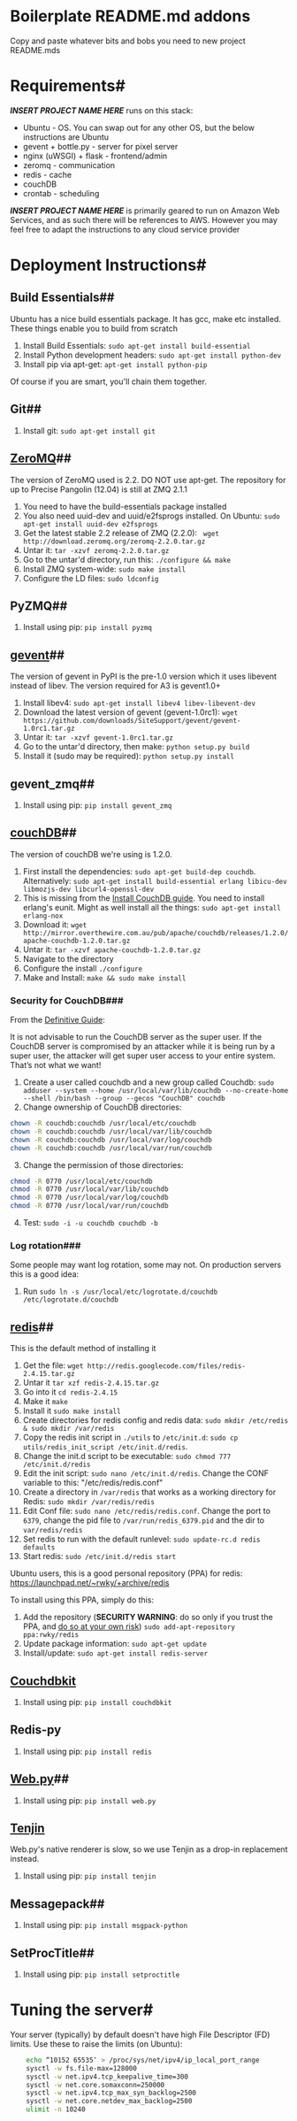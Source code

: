 # Boilerplate README.md addons #

Copy and paste whatever bits and bobs you need to new project README.mds

# Requirements#

___INSERT PROJECT NAME HERE___ runs on this stack:

* Ubuntu - OS. You can swap out for any other OS, but the below instructions are Ubuntu
* gevent + bottle.py - server for pixel server
* nginx (uWSGI) + flask - frontend/admin
* zeromq - communication
* redis - cache
* couchDB
* crontab - scheduling

___INSERT PROJECT NAME HERE___ is primarily geared to run on Amazon Web Services, and as such there will be references to AWS. However you may feel free to adapt the instructions to any cloud service provider


# Deployment Instructions#

## Build Essentials##

Ubuntu has a nice build essentials package. It has gcc, make etc installed. These things enable you to build from scratch

1. Install Build Essentials: `sudo apt-get install build-essential`
2. Install Python development headers: `sudo apt-get install python-dev`
3. Install pip via apt-get: `apt-get install python-pip`

Of course if you are smart, you'll chain them together.

## Git##

1. Install git: `sudo apt-get install git`

## [ZeroMQ](http://zeromq.org)##

The version of ZeroMQ used is 2.2. DO NOT use apt-get. The repository for up to Precise Pangolin (12.04) is still at ZMQ 2.1.1

1. You need to have the build-essentials package installed
2. You also need uuid-dev and uuid/e2fsprogs installed. On Ubuntu: `sudo apt-get install uuid-dev e2fsprogs`
3. Get the latest stable 2.2 release of ZMQ (2.2.0): ` wget http://download.zeromq.org/zeromq-2.2.0.tar.gz`
4. Untar it: `tar -xzvf zeromq-2.2.0.tar.gz`
5. Go to the untar'd directory, run this: `./configure && make`
6. Install ZMQ system-wide: `sudo make install`
7. Configure the LD files: `sudo ldconfig`

## PyZMQ##

1. Install using pip: `pip install pyzmq`

## [gevent](http://gevent.org)##

The version of gevent in PyPI is the pre-1.0 version which it uses libevent instead of libev. The version required for A3 is gevent1.0+

1. Install libev4: ` sudo apt-get install libev4 libev-libevent-dev `
2. Download the latest version of gevent (gevent-1.0rc1): ` wget https://github.com/downloads/SiteSupport/gevent/gevent-1.0rc1.tar.gz `
3. Untar it: `tar -xzvf gevent-1.0rc1.tar.gz`
4. Go to the untar'd directory, then make: `python setup.py build`
5. Install it (sudo may be required): `python setup.py install`

## gevent_zmq##

1. Install using pip: `pip install gevent_zmq`

## [couchDB](http://couchdb.apache.org)##

The version of couchDB we're using is 1.2.0. 

1. First install the dependencies: `sudo apt-get build-dep couchdb`. Alternatively: `sudo apt-get install build-essential erlang libicu-dev libmozjs-dev libcurl4-openssl-dev`
2. This is missing from the [Install CouchDB guide](http://wiki.apache.org/couchdb/Installing_on_Ubuntu). You need to install erlang's eunit. Might as well install all the things: `sudo apt-get install erlang-nox`
3. Download it: `wget http://mirror.overthewire.com.au/pub/apache/couchdb/releases/1.2.0/apache-couchdb-1.2.0.tar.gz`
4. Untar it: `tar -xzvf apache-couchdb-1.2.0.tar.gz`
5. Navigate to the directory
6. Configure the install `./configure`
7. Make and Install: `make && sudo make install`

### Security for CouchDB###

From the [Definitive Guide](http://guide.couchdb.org/draft/source.html):

It is not advisable to run the CouchDB server as the super user. If the CouchDB server is compromised by an attacker while it is being run by a super user, the attacker will get super user access to your entire system. That’s not what we want!

1. Create a user called couchdb and a new group called Couchdb: `sudo adduser --system --home /usr/local/var/lib/couchdb --no-create-home --shell /bin/bash --group --gecos "CouchDB" couchdb`
2. Change ownership of CouchDB directories:
```bash
chown -R couchdb:couchdb /usr/local/etc/couchdb
chown -R couchdb:couchdb /usr/local/var/lib/couchdb
chown -R couchdb:couchdb /usr/local/var/log/couchdb
chown -R couchdb:couchdb /usr/local/var/run/couchdb
```
3. Change the permission of those directories: 
```bash
chmod -R 0770 /usr/local/etc/couchdb
chmod -R 0770 /usr/local/var/lib/couchdb
chmod -R 0770 /usr/local/var/log/couchdb
chmod -R 0770 /usr/local/var/run/couchdb
```
4. Test: `sudo -i -u couchdb couchdb -b`

### Log rotation###

Some people may want log rotation, some may not. On production servers this is a good idea:

1. Run `sudo ln -s /usr/local/etc/logrotate.d/couchdb /etc/logrotate.d/couchdb`


## [redis](http://redis.io)##

This is the default method of installing it

1. Get the file: `wget http://redis.googlecode.com/files/redis-2.4.15.tar.gz`
2. Untar it `tar xzf redis-2.4.15.tar.gz`
3. Go into it `cd redis-2.4.15`
4. Make it `make`
5. Install it `sudo make install`
6. Create directories for redis config and redis data: `sudo mkdir /etc/redis & sudo mkdir /var/redis`
7. Copy the redis init script in `./utils` to `/etc/init.d`: `sudo cp utils/redis_init_script /etc/init.d/redis`. 
8. Change the init.d script to be executable: `sudo chmod 777 /etc/init.d/redis`
9. Edit the init script: `sudo nano /etc/init.d/redis`. Change the CONF variable to this: "/etc/redis/redis.conf"
10. Create a directory in `/var/redis` that works as a working directory for Redis: `sudo mkdir /var/redis/redis`
11. Edit Conf file: `sudo nano /etc/redis/redis.conf`. Change the port to `6379`, change the pid file to `/var/run/redis_6379.pid` and the dir to `var/redis/redis`
12. Set redis to run with the default runlevel: `sudo update-rc.d redis defaults`
13. Start redis: `sudo /etc/init.d/redis start`

Ubuntu users, this is a good personal repository (PPA) for redis: https://launchpad.net/~rwky/+archive/redis

To install using this PPA, simply do this:

1. Add the repository (**SECURITY WARNING**: do so only if you trust the PPA, and [do so at your own risk](http://lwn.net/Articles/367874/)) `sudo add-apt-repository ppa:rwky/redis`
2. Update package information: `sudo apt-get update`
3. Install/update: `sudo apt-get install redis-server`

## [Couchdbkit](http://couchdbkit.org) ##

1. Install using pip: `pip install couchdbkit`

## Redis-py ##

1. Install using pip: `pip install redis`

## [Web.py](http://webpy.org)##

1. Install using pip: `pip install web.py`

## [Tenjin](http://www.kuwata-lab.com/tenjin)

Web.py's native renderer is slow, so we use Tenjin as a drop-in replacement instead.

1. Install using pip: `pip install tenjin`

## Messagepack##

1. Install using pip: `pip install msgpack-python`

## SetProcTitle##

1. Install using pip: `pip install setproctitle`


# Tuning the server#

Your server (typically) by default doesn't have high File Descriptor (FD) limits. Use these to raise the limits (on Ubuntu):
```bash
	echo “10152 65535″ > /proc/sys/net/ipv4/ip_local_port_range
	sysctl -w fs.file-max=128000
	sysctl -w net.ipv4.tcp_keepalive_time=300
	sysctl -w net.core.somaxconn=250000
	sysctl -w net.ipv4.tcp_max_syn_backlog=2500
	sysctl -w net.core.netdev_max_backlog=2500
	ulimit -n 10240
```
